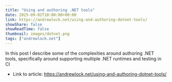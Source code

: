 ```yaml
---
title: "Using and authoring .NET tools"
date: 2025-09-02T10:00:00+00:00
link: https://andrewlock.net/using-and-authoring-dotnet-tools/
showShare: false
showReadTime: false
thumbnail: images/dotnet.png
tags: ["andrewlock.net"]
---
```

In this post I describe some of the complexities around authoring .NET tools, specifically around supporting multiple .NET runtimes and testing in CI

- Link to article: https://andrewlock.net/using-and-authoring-dotnet-tools/